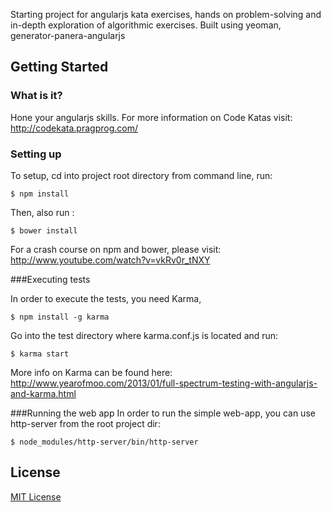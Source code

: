 Starting project for angularjs kata exercises, hands on problem-solving and in-depth exploration of algorithmic exercises. Built using yeoman, generator-panera-angularjs


## Getting Started

### What is it?

Hone your angularjs skills.  For more information on Code Katas visit: http://codekata.pragprog.com/

### Setting up

To setup, cd into project root directory from command line, run:

```
$ npm install
```

Then, also run :

```
$ bower install
```
For a crash course on npm and bower, please visit: http://www.youtube.com/watch?v=vkRv0r_tNXY

###Executing tests

In order to execute the tests, you need Karma,

```
$ npm install -g karma
```
Go into the test directory where karma.conf.js is located and run:

```
$ karma start
```

More info on Karma can be found here: http://www.yearofmoo.com/2013/01/full-spectrum-testing-with-angularjs-and-karma.html

###Running the web app
In order to run the simple web-app, you can use http-server from the root project dir:

```
$ node_modules/http-server/bin/http-server
```

## License

[MIT License](http://en.wikipedia.org/wiki/MIT_License)